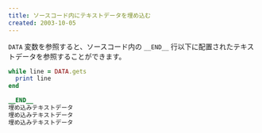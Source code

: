 ```yaml
---
title: ソースコード内にテキストデータを埋め込む
created: 2003-10-05
---
```


`DATA` 変数を参照すると、ソースコード内の `__END__` 行以下に配置されたテキストデータを参照することができます。

```ruby
while line = DATA.gets
  print line
end

__END__
埋め込みテキストデータ
埋め込みテキストデータ
埋め込みテキストデータ
```

